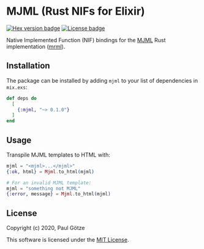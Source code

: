 # MJML (Rust NIFs for Elixir)

[![Hex version badge](https://img.shields.io/hexpm/v/mjml.svg)](https://hex.pm/packages/mjml)
[![License badge](https://img.shields.io/hexpm/l/mjml.svg)](https://github.com/paulgoetze/mjml/blob/main/LICENSE.md)

Native Implemented Function (NIF) bindings for the [MJML](https://mjml.io) Rust implementation ([mrml](https://github.com/jdrouet/mrml)).

## Installation

The package can be installed by adding `mjml` to your list of dependencies in `mix.exs`:

```elixir
def deps do
  [
    {:mjml, "~> 0.1.0"}
  ]
end
```

## Usage

Transpile MJML templates to HTML with: 

```elixir
mjml = "<mjml>...</mjml>"
{:ok, html} = Mjml.to_html(mjml)

# For an invalid MJML template:
mjml = "something not MJML"
{:error, message} = Mjml.to_html(mjml)
```

## License

Copyright (c) 2020, Paul Götze

This software is licensed under the [MIT License](https://github.com/paulgoetze/mjml_nif/blob/main/LICENSE.md).

